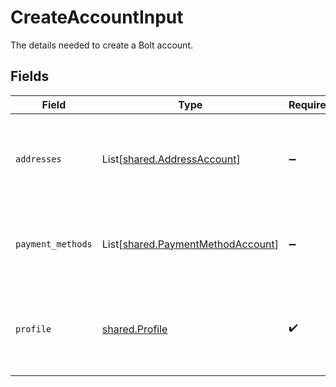# CreateAccountInput

The details needed to create a Bolt account.


## Fields

| Field                                                                            | Type                                                                             | Required                                                                         | Description                                                                      |
| -------------------------------------------------------------------------------- | -------------------------------------------------------------------------------- | -------------------------------------------------------------------------------- | -------------------------------------------------------------------------------- |
| `addresses`                                                                      | List[[shared.AddressAccount](../../models/shared/addressaccount.md)]             | :heavy_minus_sign:                                                               | A list of physical shipping addresses associated with this account.              |
| `payment_methods`                                                                | List[[shared.PaymentMethodAccount](../../models/shared/paymentmethodaccount.md)] | :heavy_minus_sign:                                                               | A list of payment methods associated with this account.                          |
| `profile`                                                                        | [shared.Profile](../../models/shared/profile.md)                                 | :heavy_check_mark:                                                               | The first name, last name, email address, and phone number of a shopper.         |